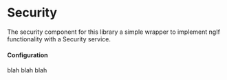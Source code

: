 Security
========

The security component for this library a simple wrapper to implement ngIf functionality with a Security service.

#### Configuration

blah blah blah

<code-example example="security"></code-example>
